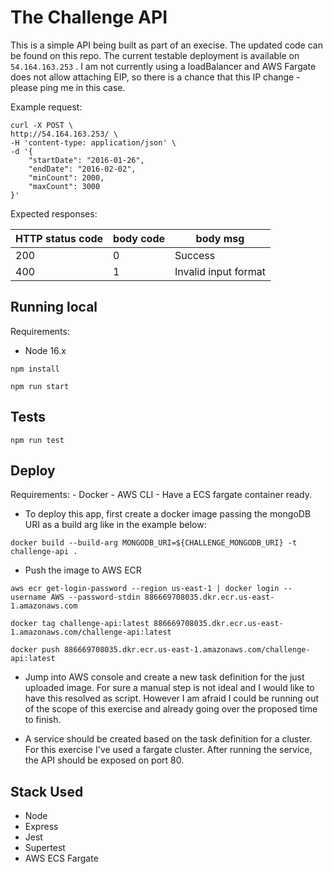 # The Challenge API

This is a simple API being built as part of an execise.
The updated code can be found on this repo.
The current testable deployment is available on `54.164.163.253` . I am not currently using a loadBalancer and AWS Fargate does not allow attaching EIP, so there is a chance that this IP change - please ping me in this case.

Example request:

    curl -X POST \
    http://54.164.163.253/ \
    -H 'content-type: application/json' \
    -d '{
        "startDate": "2016-01-26",
        "endDate": "2016-02-02",
        "minCount": 2000,
        "maxCount": 3000
    }'

Expected responses:

| HTTP status code  | body code | body msg              |
| ----------------- | --------- | --------------------- |
| 200               | 0         | Success               |
| 400               | 1         | Invalid input format  |


## Running local
Requirements:
 - Node 16.x

`npm install`

`npm run start`

## Tests
`npm run test`

## Deploy
Requirements:
    - Docker
    - AWS CLI
    - Have a ECS fargate container ready.

- To deploy this app, first create a docker image passing the mongoDB URI as a build arg like in the example below:

`docker build --build-arg MONGODB_URI=${CHALLENGE_MONGODB_URI} -t challenge-api .`

- Push the image to AWS ECR

`aws ecr get-login-password --region us-east-1 | docker login --username AWS --password-stdin 886669708035.dkr.ecr.us-east-1.amazonaws.com`

`docker tag challenge-api:latest 886669708035.dkr.ecr.us-east-1.amazonaws.com/challenge-api:latest`

`docker push 886669708035.dkr.ecr.us-east-1.amazonaws.com/challenge-api:latest`

- Jump into AWS console and create a new task definition for the just uploaded image. For sure a manual step is not ideal and I would like to have this resolved as script. However I am afraid I could be running out of the scope of this exercise and already going over the proposed time to finish.

- A service should be created based on the task definition for a cluster. For this exercise I've used a fargate cluster. After running the service, the API should be exposed on port 80.


## Stack Used
 - Node
 - Express
 - Jest
 - Supertest
 - AWS ECS Fargate
